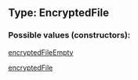 ## Type: EncryptedFile  

### Possible values (constructors):

[encryptedFileEmpty](../constructors/encryptedFileEmpty.md)  

[encryptedFile](../constructors/encryptedFile.md)  

